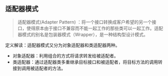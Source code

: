   ## 适配器模式
  
 > 适配器模式(Adapter Pattern) ：将一个接口转换成客户希望的另一个接口，使得原本由于接口不兼容而不能一起工作的那些类可以一起工作。适配器模式的别名是包装器模式（Wrapper），是一种结构型设计模式。
 
 定义解读：适配器模式又分为对象适配器和类适配器两种。

- 对象适配器：利用组合的方式将请求转发给被适配者。
- 类适配器：通过适配器类多重继承目标接口和被适配者，将目标方法的调用转接到调用被适配者的方法。
 
 
 
 
 
 
 
 
 
 
 
 
 
